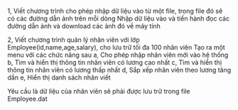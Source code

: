 1, Viết chương trình cho phép nhập dữ liệu vào từ một file, trong file đó sẽ có các đường dẫn ảnh trên mỗi dòng 
   Nhập dữ liệu vào và tiến hành đọc các đường dẫn ảnh và download các ảnh đó về máy tính

2, Viết chương trình quản lý nhân viên với lớp Employee(id,name,age,salary), cho lưu trữ tối đa 100 nhân viên 
   Tạo ra một menu với các chức năng sau
   a, Cho phép nhập nhân viên mới vào hệ thống
   b, Tìm và hiển thị thông tin nhân viên có lương cao nhất
   c, Tìm và hiển thị thông tin nhân viên có lương thấp nhất
   d, Sắp xếp nhân viên theo lương tăng dần 
   e, Hiển thị danh sách nhân viết

Yêu cầu là dữ liệu của nhân viên sẽ phải được lưu trữ trong file Employee.dat